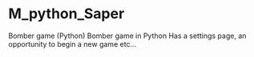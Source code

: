 # M_python_Saper
Bomber game (Python)
Bomber game in Python
Has a settings page, an opportunity to begin a new game etc...